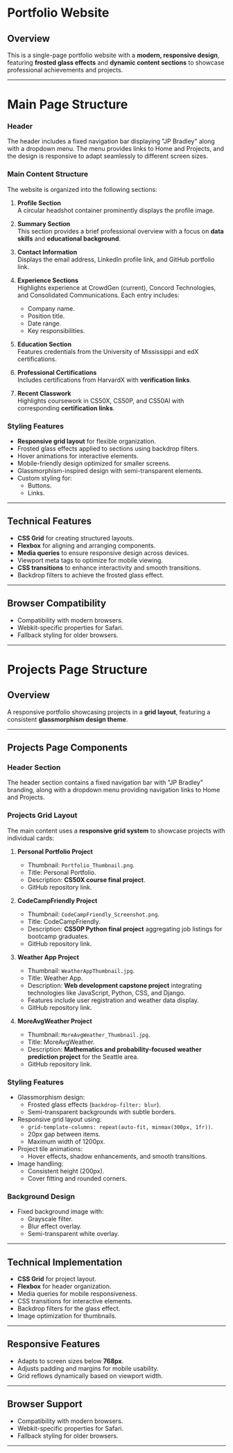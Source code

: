 # Portfolio Website

## Overview
This is a single-page portfolio website with a **modern, responsive design**, featuring **frosted glass effects** and **dynamic content sections** to showcase professional achievements and projects.

---

# Main Page Structure

### Header
The header includes a fixed navigation bar displaying "JP Bradley" along with a dropdown menu. The menu provides links to Home and Projects, and the design is responsive to adapt seamlessly to different screen sizes.

### Main Content Structure
The website is organized into the following sections:

1. **Profile Section**  
   A circular headshot container prominently displays the profile image.

2. **Summary Section**  
   This section provides a brief professional overview with a focus on **data skills** and **educational background**.

3. **Contact Information**  
   Displays the email address, LinkedIn profile link, and GitHub portfolio link.

4. **Experience Sections**  
   Highlights experience at CrowdGen (current), Concord Technologies, and Consolidated Communications. Each entry includes:
   - Company name.  
   - Position title.  
   - Date range.  
   - Key responsibilities.  

5. **Education Section**  
   Features credentials from the University of Mississippi and edX certifications.

6. **Professional Certifications**  
   Includes certifications from HarvardX with **verification links**.

7. **Recent Classwork**  
   Highlights coursework in CS50X, CS50P, and CS50AI with corresponding **certification links**.

### Styling Features
- **Responsive grid layout** for flexible organization.  
- Frosted glass effects applied to sections using backdrop filters.  
- Hover animations for interactive elements.  
- Mobile-friendly design optimized for smaller screens.  
- Glassmorphism-inspired design with semi-transparent elements.  
- Custom styling for:
  - Buttons.  
  - Links.  

---

## Technical Features
- **CSS Grid** for creating structured layouts.  
- **Flexbox** for aligning and arranging components.  
- **Media queries** to ensure responsive design across devices.  
- Viewport meta tags to optimize for mobile viewing.  
- **CSS transitions** to enhance interactivity and smooth transitions.  
- Backdrop filters to achieve the frosted glass effect.  

---

## Browser Compatibility
- Compatibility with modern browsers.  
- Webkit-specific properties for Safari.  
- Fallback styling for older browsers.  

---

# Projects Page Structure

## Overview
A responsive portfolio showcasing projects in a **grid layout**, featuring a consistent **glassmorphism design theme**.

---

## Projects Page Components

### Header Section
The header section contains a fixed navigation bar with "JP Bradley" branding, along with a dropdown menu providing navigation links to Home and Projects.

### Projects Grid Layout
The main content uses a **responsive grid system** to showcase projects with individual cards:

1. **Personal Portfolio Project**  
   - Thumbnail: `Portfolio_Thumbnail.png`.  
   - Title: Personal Portfolio.  
   - Description: **CS50X course final project**.  
   - GitHub repository link.  

2. **CodeCampFriendly Project**  
   - Thumbnail: `CodeCampFriendly_Screenshot.png`.  
   - Title: CodeCampFriendly.  
   - Description: **CS50P Python final project** aggregating job listings for bootcamp graduates.  
   - GitHub repository link.  

3. **Weather App Project**  
   - Thumbnail: `WeatherAppThumbnail.jpg`.  
   - Title: Weather App.  
   - Description: **Web development capstone project** integrating technologies like JavaScript, Python, CSS, and Django.  
   - Features include user registration and weather data display.  
   - GitHub repository link.  

4. **MoreAvgWeather Project**  
   - Thumbnail: `MoreAvgWeather_Thumbnail.jpg`.  
   - Title: MoreAvgWeather.  
   - Description: **Mathematics and probability-focused weather prediction project** for the Seattle area.  
   - GitHub repository link.  

### Styling Features
- Glassmorphism design:
  - Frosted glass effects (`backdrop-filter: blur`).  
  - Semi-transparent backgrounds with subtle borders.  
- Responsive grid layout using:
  - `grid-template-columns: repeat(auto-fit, minmax(300px, 1fr))`.  
  - 20px gap between items.  
  - Maximum width of 1200px.  
- Project tile animations:
  - Hover effects, shadow enhancements, and smooth transitions.  
- Image handling:
  - Consistent height (200px).  
  - Cover fitting and rounded corners.  

### Background Design
- Fixed background image with:
  - Grayscale filter.  
  - Blur effect overlay.  
  - Semi-transparent white overlay.  


---

## Technical Implementation
- **CSS Grid** for project layout.  
- **Flexbox** for header organization.  
- Media queries for mobile responsiveness.  
- CSS transitions for interactive elements.  
- Backdrop filters for the glass effect.  
- Image optimization for thumbnails.  

---

## Responsive Features
- Adapts to screen sizes below **768px**.  
- Adjusts padding and margins for mobile usability.  
- Grid reflows dynamically based on viewport width.  

---

## Browser Support
- Compatibility with modern browsers.  
- Webkit-specific properties for Safari.  
- Fallback styling for older browsers.  

---
